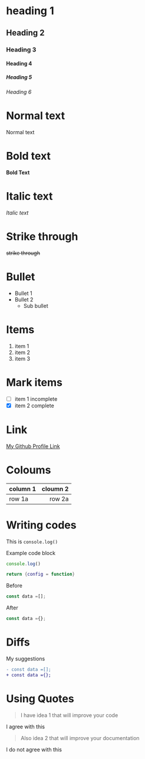 # heading 1

## Heading 2

### Heading 3

#### Heading 4

##### Heading 5

###### Heading 6

# Normal text

Normal text

# Bold text

**Bold Text**

# Italic text

*Italic text*

# Strike through

~~strike through~~

# Bullet

- Bullet 1
- Bullet 2
  - Sub bullet

# Items
  
1. item 1
1. item 2
1. item 3

# Mark items

- [ ] item 1 incomplete
- [x] item 2 complete

# Link

[My Github Profile Link](https://github.com/Oyinbra/)

# Coloums

|column 1|cloumn 2|
|:--|---:|
|row 1a|row 2a|

# Writing codes

This is `console.log()`

Example code block

```js
console.log()
```

```lua
return {config = function}
```

Before

```js
const data =[];
```

After

```js
const data ={};
```
# Diffs

My suggestions

```diff
- const data =[];
+ const data ={};
```
# Using Quotes

> I have idea 1 that will improve your code

I agree with this

> Also idea 2 that will improve your documentation

I do not agree with this
